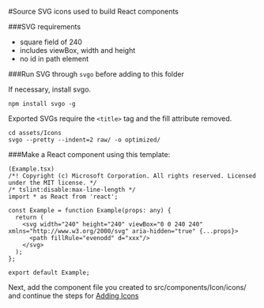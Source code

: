 #Source SVG icons used to build React components

###SVG requirements
 - square field of 240
 - includes viewBox, width and height
 - no id in path element

###Run SVG through `svgo` before adding to this folder

If necessary, install svgo.

```
npm install svgo -g
```

Exported SVGs require the `<title>` tag and the fill attribute removed.

```
cd assets/Icons
svgo --pretty --indent=2 raw/ -o optimized/
```

###Make a React component using this template:

```
(Example.tsx)
/*! Copyright (c) Microsoft Corporation. All rights reserved. Licensed under the MIT license. */
/* tslint:disable:max-line-length */
import * as React from 'react';

const Example = function Example(props: any) {
  return (
    <svg width="240" height="240" viewBox="0 0 240 240" xmlns="http://www.w3.org/2000/svg" aria-hidden="true" {...props}>
      <path fillRule="evenodd" d="xxx"/>
    </svg>
  );
};

export default Example;
```

Next, add the component file you created to src/components/Icon/icons/ and continue the steps for [Adding Icons](https://github.com/Microsoft/YamUI#adding-icons)

